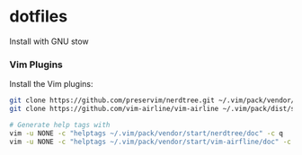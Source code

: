 dotfiles
=====
Install with GNU stow

### Vim Plugins
Install the Vim plugins:
```bash
git clone https://github.com/preservim/nerdtree.git ~/.vim/pack/vendor/start/nerdtree
git clone https://github.com/vim-airline/vim-airline ~/.vim/pack/dist/start/vim-airline

# Generate help tags with 
vim -u NONE -c "helptags ~/.vim/pack/vendor/start/nerdtree/doc" -c q
vim -u NONE -c "helptags ~/.vim/pack/vendor/start/vim-airfline/doc" -c q
```
